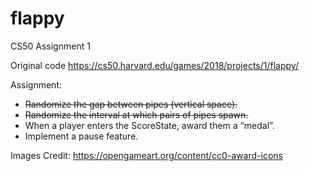 # flappy

 CS50 Assignment 1

 Original code https://cs50.harvard.edu/games/2018/projects/1/flappy/

 Assignment:

* ~~Randomize the gap between pipes (vertical space).~~
* ~~Randomize the interval at which pairs of pipes spawn.~~
* When a player enters the ScoreState, award them a “medal”.
* Implement a pause feature.

Images Credit: https://opengameart.org/content/cc0-award-icons


